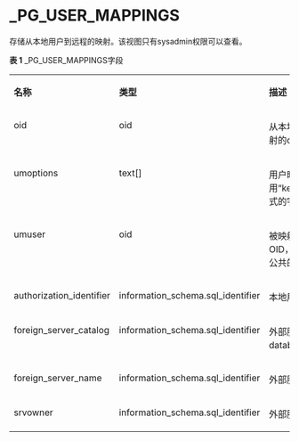 # \_PG\_USER\_MAPPINGS

存储从本地用户到远程的映射。该视图只有sysadmin权限可以查看。

**表 1**  \_PG\_USER\_MAPPINGS字段

<a name="table1011513101687"></a>
<table><tbody><tr id="row201685101086"><td class="cellrowborder" valign="top" width="30.383038303830386%"><p id="p7168210483"><a name="p7168210483"></a><a name="p7168210483"></a><strong id="b1316817109817"><a name="b1316817109817"></a><a name="b1316817109817"></a>名称</strong></p>
</td>
<td class="cellrowborder" valign="top" width="30.243024302430243%"><p id="p1816817101585"><a name="p1816817101585"></a><a name="p1816817101585"></a><strong id="b1016820101589"><a name="b1016820101589"></a><a name="b1016820101589"></a>类型</strong></p>
</td>
<td class="cellrowborder" valign="top" width="39.373937393739375%"><p id="p111687101286"><a name="p111687101286"></a><a name="p111687101286"></a><strong id="b1716911015819"><a name="b1716911015819"></a><a name="b1716911015819"></a>描述</strong></p>
</td>
</tr>
<tr id="row81692010682"><td class="cellrowborder" valign="top" width="30.383038303830386%"><p id="p916919107811"><a name="p916919107811"></a><a name="p916919107811"></a>oid</p>
</td>
<td class="cellrowborder" valign="top" width="30.243024302430243%"><p id="p216911100815"><a name="p216911100815"></a><a name="p216911100815"></a>oid</p>
</td>
<td class="cellrowborder" valign="top" width="39.373937393739375%"><p id="p382419359375"><a name="p382419359375"></a><a name="p382419359375"></a>从本地用户到远程的映射的oid。</p>
</td>
</tr>
<tr id="row413211712177"><td class="cellrowborder" valign="top" width="30.383038303830386%"><p id="p813487181720"><a name="p813487181720"></a><a name="p813487181720"></a>umoptions</p>
</td>
<td class="cellrowborder" valign="top" width="30.243024302430243%"><p id="p1013416713174"><a name="p1013416713174"></a><a name="p1013416713174"></a>text[]</p>
</td>
<td class="cellrowborder" valign="top" width="39.373937393739375%"><p id="p173511513616"><a name="p173511513616"></a><a name="p173511513616"></a>用户映射指定选项，使用“keyword=value”格式的字符串。</p>
</td>
</tr>
<tr id="row201063118176"><td class="cellrowborder" valign="top" width="30.383038303830386%"><p id="p3107611171717"><a name="p3107611171717"></a><a name="p3107611171717"></a>umuser</p>
</td>
<td class="cellrowborder" valign="top" width="30.243024302430243%"><p id="p10107191141716"><a name="p10107191141716"></a><a name="p10107191141716"></a>oid</p>
</td>
<td class="cellrowborder" valign="top" width="39.373937393739375%"><p id="p11993113111366"><a name="p11993113111366"></a><a name="p11993113111366"></a>被映射的本地用户的OID，如果用户映射是公共的则为0。</p>
</td>
</tr>
<tr id="row3696121410172"><td class="cellrowborder" valign="top" width="30.383038303830386%"><p id="p1869616141174"><a name="p1869616141174"></a><a name="p1869616141174"></a>authorization_identifier</p>
</td>
<td class="cellrowborder" valign="top" width="30.243024302430243%"><p id="p10696814191711"><a name="p10696814191711"></a><a name="p10696814191711"></a>information_schema.sql_identifier</p>
</td>
<td class="cellrowborder" valign="top" width="39.373937393739375%"><p id="p11697114171718"><a name="p11697114171718"></a><a name="p11697114171718"></a>本地用户角色名称。</p>
</td>
</tr>
<tr id="row743511814178"><td class="cellrowborder" valign="top" width="30.383038303830386%"><p id="p144361218151714"><a name="p144361218151714"></a><a name="p144361218151714"></a>foreign_server_catalog</p>
</td>
<td class="cellrowborder" valign="top" width="30.243024302430243%"><p id="p843691813175"><a name="p843691813175"></a><a name="p843691813175"></a>information_schema.sql_identifier</p>
</td>
<td class="cellrowborder" valign="top" width="39.373937393739375%"><p id="p5436181816176"><a name="p5436181816176"></a><a name="p5436181816176"></a>外部服务器定义所在的database名称。</p>
</td>
</tr>
<tr id="row4857142761714"><td class="cellrowborder" valign="top" width="30.383038303830386%"><p id="p1858132761713"><a name="p1858132761713"></a><a name="p1858132761713"></a>foreign_server_name</p>
</td>
<td class="cellrowborder" valign="top" width="30.243024302430243%"><p id="p28589274178"><a name="p28589274178"></a><a name="p28589274178"></a>information_schema.sql_identifier</p>
</td>
<td class="cellrowborder" valign="top" width="39.373937393739375%"><p id="p1185842751712"><a name="p1185842751712"></a><a name="p1185842751712"></a>外部服务器名称。</p>
</td>
</tr>
<tr id="row9243153114172"><td class="cellrowborder" valign="top" width="30.383038303830386%"><p id="p4244431151710"><a name="p4244431151710"></a><a name="p4244431151710"></a>srvowner</p>
</td>
<td class="cellrowborder" valign="top" width="30.243024302430243%"><p id="p6245133131711"><a name="p6245133131711"></a><a name="p6245133131711"></a>information_schema.sql_identifier</p>
</td>
<td class="cellrowborder" valign="top" width="39.373937393739375%"><p id="p22451131191714"><a name="p22451131191714"></a><a name="p22451131191714"></a>外部服务器所有者。</p>
</td>
</tr>
</tbody>
</table>
